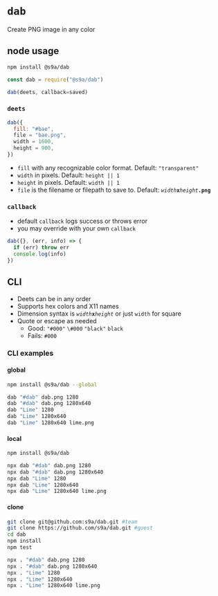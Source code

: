 # `dab`

Create PNG image in any color

## node usage

```bash
npm install @s9a/dab
```

```js
const dab = require("@s9a/dab")
```

```js
dab(deets, callback=saved)
```

### `deets`

```js
dab({
  fill: "#bae",
  file = "bae.png",
  width = 1600,
  height = 900,
})
```

- `fill` with any recognizable color format. Default: `"transparent"`
- `width` in pixels. Default: `height || 1`
- `height` in pixels. Default: `width || 1`
- `file` is the filename or filepath to save to. Default: <code><var>width</var><b>x</b><var>height</var><b>.png</b></code>

### `callback`

- default `callback` logs success or throws error
- you may override with your own `callback`

```js
dab({}, (err, info) => {
  if (err) throw err
  console.log(info)
})
```

## CLI

- Deets can be in any order
- Supports hex colors and X11 names
- Dimension syntax is <code><var>width</var><b>x</b><var>height</var></code> or just `width` for square
- Quote or escape as needed
  * Good: `"#000"` `\#000` `"black"` `black`
  * Fails: `#000`

### CLI examples

#### global

```bash
npm install @s9a/dab --global
```

```bash
dab "#dab" dab.png 1280
dab "#dab" dab.png 1280x640
dab "Lime" 1280
dab "Lime" 1280x640
dab "Lime" 1280x640 lime.png
```

#### local

```bash
npm install @s9a/dab
```

```bash
npx dab "#dab" dab.png 1280
npx dab "#dab" dab.png 1280x640
npx dab "Lime" 1280
npx dab "Lime" 1280x640
npx dab "Lime" 1280x640 lime.png
```

#### clone

```bash
git clone git@github.com:s9a/dab.git #team
git clone https://github.com/s9a/dab.git #guest
cd dab
npm install
npm test
```

```bash
npx . "#dab" dab.png 1280
npx . "#dab" dab.png 1280x640
npx . "Lime" 1280
npx . "Lime" 1280x640
npx . "Lime" 1280x640 lime.png
```
